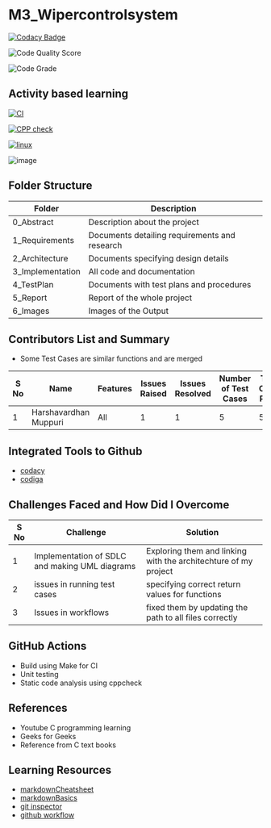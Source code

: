 # M3_Wipercontrolsystem

[![Codacy Badge](https://app.codacy.com/project/badge/Grade/cbd6f01f5e4a4a5d911707a1eaf3ccd6)](https://www.codacy.com?utm_source=github.com&amp;utm_medium=referral&amp;utm_content=HarshavardhanMuppuri/M3_Wipercontrolsystem&amp;utm_campaign=Badge_Grade)

![Code Quality Score](https://api.codiga.io/project/33425/score/svg)

![Code Grade](https://api.codiga.io/project/33425/status/svg)

## Activity based learning

[![CI](https://github.com/HarshavardhanMuppuri/M3_Wipercontrolsystem/actions/workflows/CI.yml/badge.svg)](https://github.com/HarshavardhanMuppuri/M3_Wipercontrolsystem/actions/workflows/CI.yml)

[![CPP check](https://github.com/HarshavardhanMuppuri/M3_Wipercontrolsystem/actions/workflows/Cpp%20check.yml/badge.svg)](https://github.com/HarshavardhanMuppuri/M3_Wipercontrolsystem/actions/workflows/Cpp%20check.yml)

[![linux](https://github.com/HarshavardhanMuppuri/M3_Wipercontrolsystem/actions/workflows/linux.yml/badge.svg)](https://github.com/HarshavardhanMuppuri/M3_Wipercontrolsystem/actions/workflows/linux.yml)

![image](https://user-images.githubusercontent.com/101695762/168340666-48fd6766-4de5-41f4-b91d-9ee0721b6abd.png)


## Folder Structure

| Folder | Description |
| ------ | ----------- |
| 0_Abstract | Description about the project |
| 1_Requirements | Documents detailing requirements and research |
| 2_Architecture |	Documents specifying design details |
| 3_Implementation	| All code and documentation |
| 4_TestPlan |	Documents with test plans and procedures |
| 5_Report |	Report of the whole project |
| 6_Images | Images of the Output |

## Contributors List and Summary 

* Some Test Cases are similar functions and are merged

| S No | Name | Features | Issues Raised | Issues Resolved | Number of Test Cases | Test Case Pass |
| ---- | ---- | -------- | ------------- | --------------- | -------------------- | -------------- |
| 1 | Harshavardhan Muppuri | All | 1 | 1 | 5 | 5 | 

## Integrated Tools to Github

- [codacy](https://app.codacy.com/organizations)
- [codiga](https://app.codiga.io)

## Challenges Faced and How Did I Overcome

| S No |	Challenge | Solution |
| ------ | ----------- | --------- |
| 1 | Implementation of SDLC and making UML diagrams |	Exploring them and linking with the architechture of my project |
| 2 |	issues in running test cases | specifying correct return values for functions |
| 3 |	Issues in workflows |	fixed them by updating the path to all files correctly |

## GitHub Actions

- Build using Make for CI
- Unit testing 
- Static code analysis using cppcheck


## References

* Youtube C programming learning 
* Geeks for Geeks 
* Reference from C text books

## Learning Resources

- [markdownCheatsheet](https://github.com/adam-p/markdown-here/wiki/Markdown-Cheatsheet)
- [markdownBasics](https://docs.github.com/en/get-started/writing-on-github/getting-started-with-writing-and-formatting-on-github/basic-writing-and-formatting-syntax)
- [git inspector](https://github.com/ejwa/gitinspector)
- [github workflow](https://docs.github.com/en/actions/learn-github-action)
